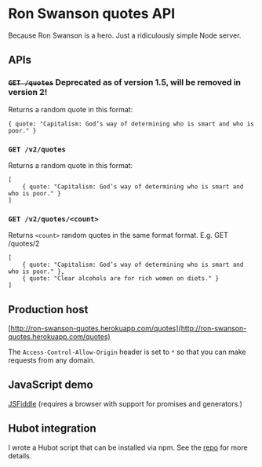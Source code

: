 # Ron Swanson quotes API
Because Ron Swanson is a hero. Just a ridiculously simple Node server.

## APIs

### ~~`GET /quotes`~~ Deprecated as of version 1.5, will be removed in version 2!
Returns a random quote in this format:
```
{ quote: "Capitalism: God’s way of determining who is smart and who is poor." }
```

### `GET /v2/quotes`
Returns a random quote in this format:
```
[
	{ quote: "Capitalism: God’s way of determining who is smart and who is poor." }
]
```

### `GET /v2/quotes/<count>`
Returns `<count>` random quotes in the same format format. E.g. GET /quotes/2
```
[
	{ quote: "Capitalism: God’s way of determining who is smart and who is poor." },
	{ quote: "Clear alcohols are for rich women on diets." }
]
```

## Production host
[http://ron-swanson-quotes.herokuapp.com/quotes](http://ron-swanson-quotes.herokuapp.com/quotes)

The `Access-Control-Allow-Origin` header is set to `*` so that you can make requests from any domain.

## JavaScript demo
[JSFiddle](http://jsfiddle.net/jamesseanwright/7g2w4dhc/2/) (requires a browser with support for promises and generators.)

## Hubot integration
I wrote a Hubot script that can be installed via npm. See the [repo](https://github.com/jamesseanwright/hubot-swanson) for more details.
